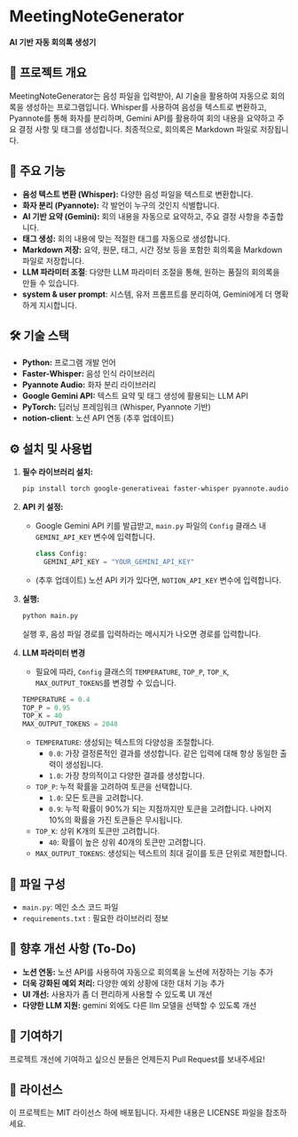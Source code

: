 # MeetingNoteGenerator

**AI 기반 자동 회의록 생성기**

## 📖 프로젝트 개요

MeetingNoteGenerator는 음성 파일을 입력받아, AI 기술을 활용하여 자동으로 회의록을 생성하는 프로그램입니다. Whisper를 사용하여 음성을 텍스트로 변환하고, Pyannote를 통해 화자를 분리하며, Gemini API를 활용하여 회의 내용을 요약하고 주요 결정 사항 및 태그를 생성합니다. 최종적으로, 회의록은 Markdown 파일로 저장됩니다.

## 🎯 주요 기능

*   **음성 텍스트 변환 (Whisper):** 다양한 음성 파일을 텍스트로 변환합니다.
*   **화자 분리 (Pyannote):** 각 발언이 누구의 것인지 식별합니다.
*   **AI 기반 요약 (Gemini):** 회의 내용을 자동으로 요약하고, 주요 결정 사항을 추출합니다.
*   **태그 생성:** 회의 내용에 맞는 적절한 태그를 자동으로 생성합니다.
*   **Markdown 저장:** 요약, 원문, 태그, 시간 정보 등을 포함한 회의록을 Markdown 파일로 저장합니다.
* **LLM 파라미터 조절**: 다양한 LLM 파라미터 조절을 통해, 원하는 품질의 회의록을 만들 수 있습니다.
* **system & user prompt**: 시스템, 유저 프롬프트를 분리하여, Gemini에게 더 명확하게 지시합니다.

## 🛠️ 기술 스택

*   **Python:** 프로그램 개발 언어
*   **Faster-Whisper:** 음성 인식 라이브러리
*   **Pyannote Audio:** 화자 분리 라이브러리
*   **Google Gemini API:** 텍스트 요약 및 태그 생성에 활용되는 LLM API
*   **PyTorch:** 딥러닝 프레임워크 (Whisper, Pyannote 기반)
* **notion-client**: 노션 API 연동 (추후 업데이트)

## ⚙️ 설치 및 사용법

1.  **필수 라이브러리 설치:**
    ```bash
    pip install torch google-generativeai faster-whisper pyannote.audio
    ```

2.  **API 키 설정:**
    *   Google Gemini API 키를 발급받고, `main.py` 파일의 `Config` 클래스 내 `GEMINI_API_KEY` 변수에 입력합니다.
        ```python
        class Config:
          GEMINI_API_KEY = "YOUR_GEMINI_API_KEY"
        ```
    *  (추후 업데이트) 노션 API 키가 있다면, `NOTION_API_KEY` 변수에 입력합니다.

3.  **실행:**
    ```bash
    python main.py
    ```
    실행 후, 음성 파일 경로를 입력하라는 메시지가 나오면 경로를 입력합니다.

4. **LLM 파라미터 변경**
    * 필요에 따라, `Config` 클래스의 `TEMPERATURE`, `TOP_P`, `TOP_K`, `MAX_OUTPUT_TOKENS`를 변경할 수 있습니다.
    ```python
    TEMPERATURE = 0.4
    TOP_P = 0.95
    TOP_K = 40
    MAX_OUTPUT_TOKENS = 2048
    ```
    * `TEMPERATURE`: 생성되는 텍스트의 다양성을 조절합니다.
        * `0.0`: 가장 결정론적인 결과를 생성합니다. 같은 입력에 대해 항상 동일한 출력이 생성됩니다.
        * `1.0`: 가장 창의적이고 다양한 결과를 생성합니다.
    * `TOP_P`: 누적 확률을 고려하여 토큰을 선택합니다.
        * `1.0`: 모든 토큰을 고려합니다.
        * `0.9`: 누적 확률이 90%가 되는 지점까지만 토큰을 고려합니다. 나머지 10%의 확률을 가진 토큰들은 무시됩니다.
    * `TOP_K`: 상위 K개의 토큰만 고려합니다.
        * `40`: 확률이 높은 상위 40개의 토큰만 고려합니다.
    * `MAX_OUTPUT_TOKENS`: 생성되는 텍스트의 최대 길이를 토큰 단위로 제한합니다.

## 📁 파일 구성

*   `main.py`: 메인 소스 코드 파일
* `requirements.txt` : 필요한 라이브러리 정보

## 📝  향후 개선 사항 (To-Do)

* **노션 연동:** 노션 API를 사용하여 자동으로 회의록을 노션에 저장하는 기능 추가
* **더욱 강화된 예외 처리:** 다양한 예외 상황에 대한 대처 기능 추가
* **UI 개선:** 사용자가 좀 더 편리하게 사용할 수 있도록 UI 개선
* **다양한 LLM 지원:** gemini 외에도 다른 llm 모델을 선택할 수 있도록 개선

## 🤝 기여하기

프로젝트 개선에 기여하고 싶으신 분들은 언제든지 Pull Request를 보내주세요!

## 📄 라이선스

이 프로젝트는 MIT 라이선스 하에 배포됩니다. 자세한 내용은 LICENSE 파일을 참조하세요.
